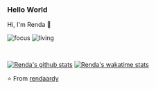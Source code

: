 ### Hello World
Hi, I'm Renda 👋

![focus](https://img.shields.io/badge/focus-backend-brightgreen)
![living](https://img.shields.io/badge/living-samarinda%2C%20indonesia-3c9)

<br />

[![Renda's github stats](https://github-readme-stats.vercel.app/api?username=rendaardy&show_icons=true&theme=dark)](https://github.com/rendaardy)
[![Renda's wakatime stats](https://github-readme-stats.vercel.app/api/wakatime?username=rendaardy)](https://github.com/anuraghazra/github-readme-stats)



⭐️ From [rendaardy](https://github.com/rendaardy)
